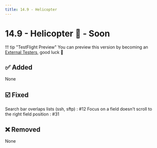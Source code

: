 ```yaml
---
title: 14.9 - Helicopter
---
```

# 14.9 - Helicopter :helicopter: - Soon

!!! tip "TestFlight Preview"
    You can preview this version by becoming an [External Testers](/becoming-external-tester), good luck :muscle:

## :white_check_mark: Added
None

## :ballot_box_with_check: Fixed
Search bar overlaps lists (ssh, sftp) : #12
Focus on a field doesn't scroll to the right field position : #31

## :x: Removed
None
